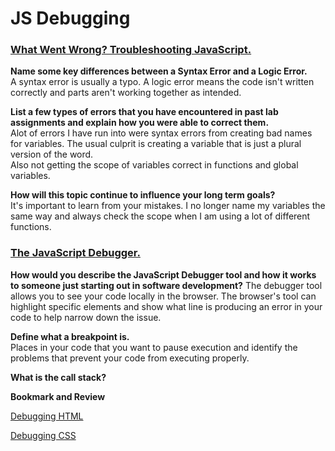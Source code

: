 # JS Debugging

### [What Went Wrong? Troubleshooting JavaScript.](https://developer.mozilla.org/en-US/docs/Learn/JavaScript/First_steps/What_went_wrong)

**Name some key differences between a Syntax Error and a Logic Error.**   
A syntax error is usually a typo. A logic error means the code isn't written correctly and parts aren't working together as intended.  

**List a few types of errors that you have encountered in past lab assignments and explain how you were able to correct them.**  
Alot of errors I have run into were syntax errors from creating bad names for variables. The usual culprit is creating a variable that is just a plural version of the word.  
Also not getting the scope of variables correct in functions and global variables.  

**How will this topic continue to influence your long term goals?**  
It's important to learn from your mistakes. I no longer name my variables the same way and always check the scope when I am using a lot of different functions.  

### [The JavaScript Debugger.](https://developer.mozilla.org/en-US/docs/Learn/Common_questions/What_are_browser_developer_tools#the_javascript_debugger)

**How would you describe the JavaScript Debugger tool and how it works to someone just starting out in software development?** 
The debugger tool allows you to see your code locally in the browser. The browser's tool can highlight specific elements and show what line is producing an error in your code to help narrow down the issue.  

**Define what a breakpoint is.**  
Places in your code that you want to pause execution and identify the problems that prevent your code from executing properly.  

**What is the call stack?**  

**Bookmark and Review**  

[Debugging HTML](https://developer.mozilla.org/en-US/docs/Learn/HTML/Introduction_to_HTML/Debugging_HTML)

[Debugging CSS](https://developer.mozilla.org/en-US/docs/Learn/CSS/Building_blocks/Debugging_CSS)
